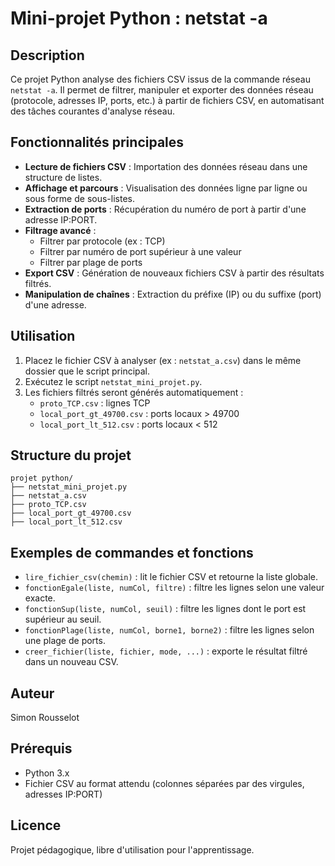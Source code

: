 # Mini-projet Python : netstat -a

## Description
Ce projet Python analyse des fichiers CSV issus de la commande réseau `netstat -a`. Il permet de filtrer, manipuler et exporter des données réseau (protocole, adresses IP, ports, etc.) à partir de fichiers CSV, en automatisant des tâches courantes d'analyse réseau.

## Fonctionnalités principales
- **Lecture de fichiers CSV** : Importation des données réseau dans une structure de listes.
- **Affichage et parcours** : Visualisation des données ligne par ligne ou sous forme de sous-listes.
- **Extraction de ports** : Récupération du numéro de port à partir d'une adresse IP:PORT.
- **Filtrage avancé** :
  - Filtrer par protocole (ex : TCP)
  - Filtrer par numéro de port supérieur à une valeur
  - Filtrer par plage de ports
- **Export CSV** : Génération de nouveaux fichiers CSV à partir des résultats filtrés.
- **Manipulation de chaînes** : Extraction du préfixe (IP) ou du suffixe (port) d'une adresse.

## Utilisation
1. Placez le fichier CSV à analyser (ex : `netstat_a.csv`) dans le même dossier que le script principal.
2. Exécutez le script `netstat_mini_projet.py`.
3. Les fichiers filtrés seront générés automatiquement :
   - `proto_TCP.csv` : lignes TCP
   - `local_port_gt_49700.csv` : ports locaux > 49700
   - `local_port_lt_512.csv` : ports locaux < 512

## Structure du projet
```
projet python/
├── netstat_mini_projet.py
├── netstat_a.csv
├── proto_TCP.csv
├── local_port_gt_49700.csv
├── local_port_lt_512.csv
```

## Exemples de commandes et fonctions
- `lire_fichier_csv(chemin)` : lit le fichier CSV et retourne la liste globale.
- `fonctionEgale(liste, numCol, filtre)` : filtre les lignes selon une valeur exacte.
- `fonctionSup(liste, numCol, seuil)` : filtre les lignes dont le port est supérieur au seuil.
- `fonctionPlage(liste, numCol, borne1, borne2)` : filtre les lignes selon une plage de ports.
- `creer_fichier(liste, fichier, mode, ...)` : exporte le résultat filtré dans un nouveau CSV.

## Auteur
Simon Rousselot

## Prérequis
- Python 3.x
- Fichier CSV au format attendu (colonnes séparées par des virgules, adresses IP:PORT)

## Licence
Projet pédagogique, libre d'utilisation pour l'apprentissage.

